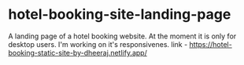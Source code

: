 # hotel-booking-site-landing-page
A landing page of a hotel booking website. At the moment it is only for desktop users. I'm working on it's responsivenes.
link - https://hotel-booking-static-site-by-dheeraj.netlify.app/
